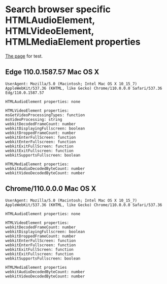 # Search browser specific HTMLAudioElement, HTMLVideoElement, HTMLMediaElement properties

[The page](https://vvideo.github.io/search-browser-specific-media-props/) for test.

## Edge 110.0.1587.57 Mac OS X
```
UserAgent: Mozilla/5.0 (Macintosh; Intel Mac OS X 10_15_7) AppleWebKit/537.36 (KHTML, like Gecko) Chrome/110.0.0.0 Safari/537.36 Edg/110.0.1587.57
```

```
HTMLAudioElement properties: none
```

```
HTMLVideoElement properties:
msGetVideoProcessingTypes: function
msVideoProcessing: string
webkitDecodedFrameCount: number
webkitDisplayingFullscreen: boolean
webkitDroppedFrameCount: number
webkitEnterFullScreen: function
webkitEnterFullscreen: function
webkitExitFullScreen: function
webkitExitFullscreen: function
webkitSupportsFullscreen: boolean
```

```
HTMLMediaElement properties:
webkitAudioDecodedByteCount: number
webkitVideoDecodedByteCount: number
```

## Chrome/110.0.0.0 Mac OS X
```
UserAgent: Mozilla/5.0 (Macintosh; Intel Mac OS X 10_15_7) AppleWebKit/537.36 (KHTML, like Gecko) Chrome/110.0.0.0 Safari/537.36
```

```
HTMLAudioElement properties: none
```

```
HTMLVideoElement properties:
webkitDecodedFrameCount: number
webkitDisplayingFullscreen: boolean
webkitDroppedFrameCount: number
webkitEnterFullScreen: function
webkitEnterFullscreen: function
webkitExitFullScreen: function
webkitExitFullscreen: function
webkitSupportsFullscreen: boolean
```

```
HTMLMediaElement properties
webkitAudioDecodedByteCount: number
webkitVideoDecodedByteCount: number
```
